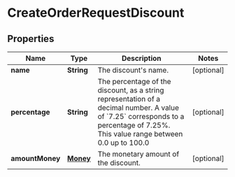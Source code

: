 
# CreateOrderRequestDiscount

## Properties
Name | Type | Description | Notes
------------ | ------------- | ------------- | -------------
**name** | **String** | The discount&#39;s name. |  [optional]
**percentage** | **String** | The percentage of the discount, as a string representation of a decimal number.  A value of &#x60;7.25&#x60; corresponds to a percentage of 7.25%. This value range between 0.0 up to 100.0 |  [optional]
**amountMoney** | [**Money**](Money.md) | The monetary amount of the discount. |  [optional]



